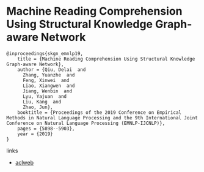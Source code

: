 # Machine Reading Comprehension Using Structural Knowledge Graph-aware Network

```
@inproceedings{skgn_emnlp19,
    title = {Machine Reading Comprehension Using Structural Knowledge Graph-aware Network},
    author = {Qiu, Delai  and
      Zhang, Yuanzhe  and
      Feng, Xinwei  and
      Liao, Xiangwen  and
      Jiang, Wenbin  and
      Lyu, Yajuan  and
      Liu, Kang  and
      Zhao, Jun},
    booktitle = {Proceedings of the 2019 Conference on Empirical Methods in Natural Language Processing and the 9th International Joint Conference on Natural Language Processing (EMNLP-IJCNLP)},
    pages = {5898--5903},
    year = {2019}
}
```

links
- [aclweb](https://www.aclweb.org/anthology/D19-1602/)
